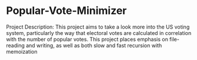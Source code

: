 # Popular-Vote-Minimizer

Project Description: This project aims to take a look more into the US voting system, particularly the way that electoral votes are calculated in correlation with the number of popular votes. This project places emphasis on file-reading and writing, as well as both slow and fast recursion with memoization
